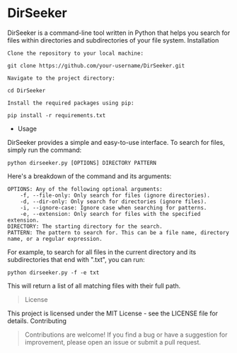 # DirSeeker

DirSeeker is a command-line tool written in Python that helps you search for files within directories and subdirectories of your file system.
Installation

    Clone the repository to your local machine:

`
git clone https://github.com/your-username/DirSeeker.git
`

    Navigate to the project directory:


`
cd DirSeeker
`

    Install the required packages using pip:

`
pip install -r requirements.txt
`

-  Usage

DirSeeker provides a simple and easy-to-use interface. To search for files, simply run the command:


`
python dirseeker.py [OPTIONS] DIRECTORY PATTERN
`

Here's a breakdown of the command and its arguments:

    OPTIONS: Any of the following optional arguments:
        -f, --file-only: Only search for files (ignore directories).
        -d, --dir-only: Only search for directories (ignore files).
        -i, --ignore-case: Ignore case when searching for patterns.
        -e, --extension: Only search for files with the specified extension.
    DIRECTORY: The starting directory for the search.
    PATTERN: The pattern to search for. This can be a file name, directory name, or a regular expression.

For example, to search for all files in the current directory and its subdirectories that end with ".txt", you can run:

`
python dirseeker.py -f -e txt 
`

This will return a list of all matching files with their full path.
> License

This project is licensed under the MIT License - see the LICENSE file for details.
Contributing

> Contributions are welcome! If you find a bug or have a suggestion for improvement, please open an issue or submit a pull request.